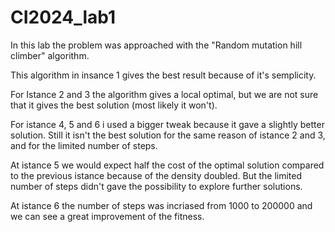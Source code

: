 # CI2024_lab1

In this lab the problem was approached with the "Random mutation hill climber" algorithm.

This algorithm in insance 1 gives the best result because of it's semplicity.

For Istance 2 and 3 the algorithm gives a local optimal, but we are not sure that it gives the best solution (most likely it won't).

For istance 4, 5 and 6 i used a bigger tweak because it gave a slightly better solution. Still it isn't the best solution for the same reason of istance
2 and 3, and for the limited number of steps.

At istance 5 we would expect half the cost of the optimal solution compared to the previous istance because of the density doubled. But the limited number of steps
didn't gave the possibility to explore further solutions.

At istance 6 the number of steps was incriased from 1000 to 200000 and we can see a great improvement of the fitness.
